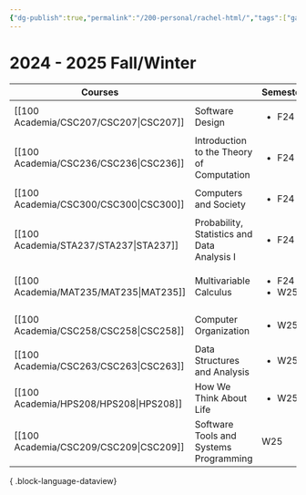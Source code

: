 ```yaml
---
{"dg-publish":true,"permalink":"/200-personal/rachel-html/","tags":["gardenEntry"],"created":"2023-10-17T13:57:36.956-07:00","updated":"2024-07-24T23:10:58.563-07:00"}
---
```


# 2024 - 2025 Fall/Winter

| Courses                                   |                                             | Semester                          |
| ----------------------------------------- | ------------------------------------------- | --------------------------------- |
| [[100 Academia/CSC207/CSC207\|CSC207]] | Software Design                             | <ul><li>F24</li></ul>             |
| [[100 Academia/CSC236/CSC236\|CSC236]] | Introduction to the Theory of Computation   | <ul><li>F24</li></ul>             |
| [[100 Academia/CSC300/CSC300\|CSC300]] | Computers and Society                       | <ul><li>F24</li></ul>             |
| [[100 Academia/STA237/STA237\|STA237]] | Probability, Statistics and Data Analysis I | <ul><li>F24</li></ul>             |
| [[100 Academia/MAT235/MAT235\|MAT235]] | Multivariable Calculus                      | <ul><li>F24</li><li>W25</li></ul> |
| [[100 Academia/CSC258/CSC258\|CSC258]] | Computer Organization                       | <ul><li>W25</li></ul>             |
| [[100 Academia/CSC263/CSC263\|CSC263]] | Data Structures and Analysis                | <ul><li>W25</li></ul>             |
| [[100 Academia/HPS208/HPS208\|HPS208]] | How We Think About Life                     | <ul><li>W25</li></ul>             |
| [[100 Academia/CSC209/CSC209\|CSC209]] | Software Tools and Systems Programming      | W25                               |

{ .block-language-dataview}
